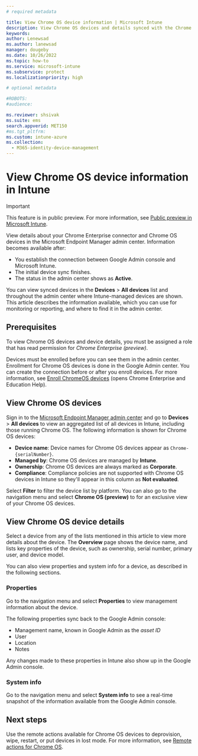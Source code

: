 ```yaml
---
# required metadata

title: View Chrome OS device information | Microsoft Intune  
description: View Chrome OS devices and details synced with the Chrome Enterprise connector.  
keywords:
author: Lenewsad
ms.author: lanewsad
manager: dougeby
ms.date: 10/26/2022  
ms.topic: how-to
ms.service: microsoft-intune
ms.subservice: protect
ms.localizationpriority: high

# optional metadata

#ROBOTS:
#audience:

ms.reviewer: shsivak
ms.suite: ems
search.appverid: MET150
#ms.tgt_pltfrm:
ms.custom: intune-azure
ms.collection: 
  - M365-identity-device-management
---
```


# View Chrome OS device information in Intune    

> [!IMPORTANT]
> This feature is in public preview. For more information, see [Public preview in Microsoft Intune](../fundamentals/public-preview.md).   

View details about your Chrome Enterprise connector and Chrome OS devices in the Microsoft Endpoint Manager admin center. Information becomes available after:  

* You establish the connection between Google Admin console and Microsoft Intune.
* The initial device sync finishes. 
* The status in the admin center shows as **Active**.   

You can view synced devices in the **Devices** > **All devices** list and throughout the admin center where Intune-managed devices are shown. This article describes the information available, which you can use for monitoring or reporting, and where to find it in the admin center.  

## Prerequisites  

To view Chrome OS devices and device details, you must be assigned a role that has read permission for *Chrome Enterprise (preview)*.  

Devices must be enrolled before you can see them in the admin center. Enrollment for Chrome OS devices is done in the Google Admin center. You can create the connection before or after you enroll devices. For more information, see [Enroll ChromeOS devices](https://support.google.com/chrome/a/answer/1360534) (opens Chrome Enterprise and Education Help).

## View Chrome OS devices  
Sign in to the [Microsoft Endpoint Manager admin center](https://go.microsoft.com/fwlink/?linkid=2109431) and go to **Devices** > **All devices** to view an aggregated list of all devices in Intune, including those running Chrome OS.  The following information is shown for Chrome OS devices: 

* **Device name**: Device names for Chrome OS devices appear as `Chrome- {serialNumber}`. 
* **Managed by**: Chrome OS devices are managed by **Intune**. 
* **Ownership**: Chrome OS devices are always marked as **Corporate**.  
* **Compliance**: Compliance policies are not supported with Chrome OS devices in Intune so they'll appear in this column as **Not evaluated**.  

Select **Filter** to filter the device list by platform. You can also go to the navigation menu and select **Chrome OS (preview)** to for an exclusive view of your Chrome OS devices.    

## View Chrome OS device details  
Select a device from any of the lists mentioned in this article to view more details about the device. The **Overview** page shows the device name, and lists key properties of the device, such as ownership, serial number, primary user, and device model. 

You can also view properties and system info for a device, as described in the following sections.  

### Properties  
Go to the navigation menu and select **Properties** to view management information about the device. 

The following properties sync back to the Google Admin console:  

* Management name, known in Google Admin as the *asset ID*      
* User  
* Location  
* Notes  

Any changes made to these properties in Intune also show up in the Google Admin console.  

### System info  
Go to the navigation menu and select **System info** to see a real-time snapshot of the information available from the Google Admin console.  

## Next steps  
Use the remote actions available for Chrome OS devices to deprovision, wipe, restart, or put devices in lost mode. For more information, see [Remote actions for Chrome OS](chrome-enterprise-remote-actions.md).  
